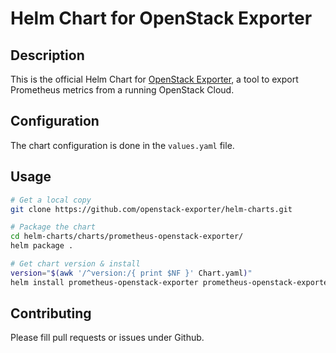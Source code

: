 # Helm Chart for OpenStack Exporter

## Description

This is the official Helm Chart for [OpenStack Exporter](https://github.com/openstack-exporter/openstack-exporter), a tool to export Prometheus metrics from a running OpenStack Cloud.

## Configuration

The chart configuration is done in the `values.yaml` file.

## Usage

```bash
# Get a local copy
git clone https://github.com/openstack-exporter/helm-charts.git

# Package the chart
cd helm-charts/charts/prometheus-openstack-exporter/
helm package . 

# Get chart version & install
version="$(awk '/^version:/{ print $NF }' Chart.yaml)"
helm install prometheus-openstack-exporter prometheus-openstack-exporter-${version}.tgz
```

## Contributing

Please fill pull requests or issues under Github.

